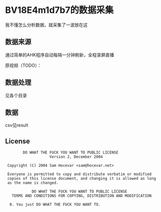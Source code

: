# BV18E4m1d7b7的数据采集

我不懂怎么分析数据，就采集了一波放在这

## 数据来源

通过简单的AHK程序自动每隔一分钟刷新，全程录屏直播

原视频（TODO）：

## 数据处理

见各个目录

## 数据

csv见result

## License

```plaintext
        DO WHAT THE FUCK YOU WANT TO PUBLIC LICENSE 
                    Version 2, December 2004 

 Copyright (C) 2004 Sam Hocevar <sam@hocevar.net> 

 Everyone is permitted to copy and distribute verbatim or modified 
 copies of this license document, and changing it is allowed as long 
 as the name is changed. 

            DO WHAT THE FUCK YOU WANT TO PUBLIC LICENSE 
   TERMS AND CONDITIONS FOR COPYING, DISTRIBUTION AND MODIFICATION 

  0. You just DO WHAT THE FUCK YOU WANT TO.
```
